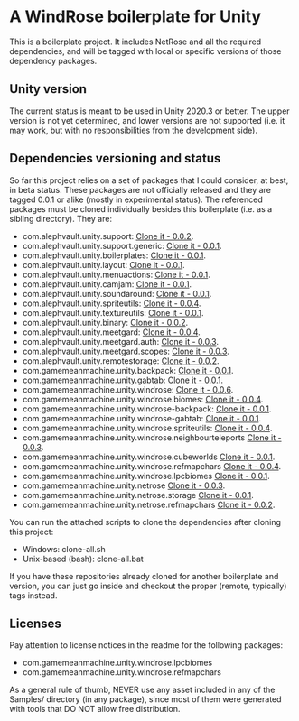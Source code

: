 # A WindRose boilerplate for Unity

This is a boilerplate project. It includes NetRose and all the required dependencies, and will be tagged with local or specific versions of those dependency packages.

Unity version
-------------

The current status is meant to be used in Unity 2020.3 or better. The upper version is not yet determined, and lower versions are not supported (i.e. it may work, but with no responsibilities from the development side).

Dependencies versioning and status
----------------------------------

So far this project relies on a set of packages that I could consider, at best, in beta status. These packages are not officially released and they are tagged 0.0.1 or alike (mostly in experimental status). The referenced packages must be cloned individually besides this boilerplate (i.e. as a sibling directory). They are:

 - com.alephvault.unity.support: [Clone it - 0.0.2](https://github.com/AlephVault/unity-support/tree/0.0.2).
 - com.alephvault.unity.support.generic: [Clone it - 0.0.1](https://github.com/AlephVault/unity-support-generic/tree/0.0.1).
 - com.alephvault.unity.boilerplates: [Clone it - 0.0.1](https://github.com/AlephVault/unity-boilerplates/tree/0.0.1).
 - com.alephvault.unity.layout: [Clone it - 0.0.1](https://github.com/AlephVault/unity-layout/tree/0.0.1).
 - com.alephvault.unity.menuactions: [Clone it - 0.0.1](https://github.com/AlephVault/unity-menu-actions/tree/0.0.1).
 - com.alephvault.unity.camjam: [Clone it - 0.0.1](https://github.com/AlephVault/unity-camjam/tree/0.0.1).
 - com.alephvault.unity.soundaround: [Clone it - 0.0.1](https://github.com/AlephVault/unity-soundaround/tree/0.0.1).
 - com.alephvault.unity.spriteutils: [Clone it - 0.0.4](https://github.com/AlephVault/unity-spriteutils/tree/0.0.4).
 - com.alephvault.unity.textureutils: [Clone it - 0.0.1](https://github.com/AlephVault/unity-textureutils/tree/0.0.1).
 - com.alephvault.unity.binary: [Clone it - 0.0.2](https://github.com/AlephVault/unity-binary/tree/0.0.2).
 - com.alephvault.unity.meetgard: [Clone it - 0.0.4](https://github.com/AlephVault/unity-meetgard/tree/0.0.4).
 - com.alephvault.unity.meetgard.auth: [Clone it - 0.0.3](https://github.com/AlephVault/unity-meetgard-auth/tree/0.0.3).
 - com.alephvault.unity.meetgard.scopes: [Clone it - 0.0.3](https://github.com/AlephVault/unity-meetgard-scopes/tree/0.0.3).
 - com.alephvault.unity.remotestorage: [Clone it - 0.0.2](https://github.com/AlephVault/unity-remotestorage/tree/0.0.2).
 - com.gamemeanmachine.unity.backpack: [Clone it - 0.0.1](https://gitlab.com/gamemeanmachine/unity-backpack/-/tree/0.0.1).
 - com.gamemeanmachine.unity.gabtab: [Clone it - 0.0.1](https://gitlab.com/gamemeanmachine/unity-gabtab/-/tree/0.0.1).
 - com.gamemeanmachine.unity.windrose: [Clone it - 0.0.6](https://gitlab.com/gamemeanmachine/unity-windrose/-/tree/0.0.6).
 - com.gamemeanmachine.unity.windrose.biomes: [Clone it - 0.0.4](https://gitlab.com/gamemeanmachine/unity-windrose-biomes/-/tree/0.0.4).
 - com.gamemeanmachine.unity.windrose-backpack: [Clone it - 0.0.1](https://gitlab.com/gamemeanmachine/unity-windrose-backpack-plugin/-/tree/0.0.1).
 - com.gamemeanmachine.unity.windrose-gabtab: [Clone it - 0.0.1](https://gitlab.com/gamemeanmachine/unity-windrose-gabtab-plugin/-/tree/0.0.1).
 - com.gamemeanmachine.unity.windrose.spriteutils: [Clone it - 0.0.4](https://gitlab.com/gamemeanmachine/unity-windrose-spriteutils/-/tree/0.0.4).
 - com.gamemeanmachine.unity.windrose.neighbourteleports [Clone it - 0.0.3](https://gitlab.com/gamemeanmachine/unity-windrose-neighbourteleports/-/tree/0.0.3).
 - com.gamemeanmachine.unity.windrose.cubeworlds [Clone it - 0.0.1](https://gitlab.com/gamemeanmachine/unity-windrose-cubeworlds/-/tree/0.0.1).
 - com.gamemeanmachine.unity.windrose.refmapchars [Clone it - 0.0.4](https://gitlab.com/gamemeanmachine/unity-windrose-refmapchars/-/tree/0.0.4).
 - com.gamemeanmachine.unity.windrose.lpcbiomes [Clone it - 0.0.1](https://gitlab.com/gamemeanmachine/unity-windrose-lpcbiomes/-/0.0.1).
 - com.gamemeanmachine.unity.netrose [Clone it - 0.0.3](https://gitlab.com/gamemeanmachine/unity-netrose/-/tree/0.0.3).
 - com.gamemeanmachine.unity.netrose.storage [Clone it - 0.0.1](https://gitlab.com/gamemeanmachine/unity-netrose-storage/-/tree/0.0.1).
 - com.gamemeanmachine.unity.netrose.refmapchars [Clone it - 0.0.2](https://gitlab.com/gamemeanmachine/unity-netrose-refmapchars/-/tree/0.0.2).

You can run the attached scripts to clone the dependencies after cloning this project:

 - Windows: clone-all.sh
 - Unix-based (bash): clone-all.bat
 
If you have these repositories already cloned for another boilerplate and version, you can just go inside and checkout the proper (remote, typically) tags instead.

Licenses
--------

Pay attention to license notices in the readme for the following packages:

 - com.gamemeanmachine.unity.windrose.lpcbiomes
 - com.gamemeanmachine.unity.windrose.refmapchars

As a general rule of thumb, NEVER use any asset included in any of the Samples/ directory (in any package), since most of them were generated with tools that DO NOT allow free distribution.

